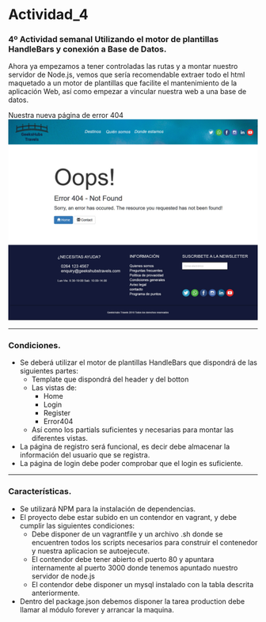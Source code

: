 # Actividad_4
### 4º Actividad semanal Utilizando el motor de plantillas HandleBars y conexión a Base de Datos.

Ahora ya empezamos a tener controladas las rutas y a montar nuestro servidor de Node.js, vemos que sería recomendable extraer todo el html maquetado a un motor de plantillas que facilite el mantenimiento de la aplicación Web, así como empezar a vincular nuestra web a una base de datos.

Nuestra nueva página de error 404
![alt_text](https://github.com/GeeksHubsAcademy/Actividad_4/blob/master/error404.jpg)

---

### Condiciones.
* Se deberá utilizar el motor de plantillas HandleBars que dispondrá de las siguientes partes:
  * Template que dispondrá del header y del botton
  * Las vistas de:
    * Home
    * Login
    * Register
    * Error404
  * Así como los partials suficientes y necesarias para montar las diferentes vistas.
* La página de registro será funcional, es decir debe almacenar la información del usuario que se registra.
* La página de login debe poder comprobar que el login es suficiente.

---

### Características.

* Se utilizará NPM para la instalación de dependencias.
* El proyecto debe estar subido en un contendor en vagrant, y debe cumplir las siguientes condiciones:
  * Debe disponer de un vagrantfile y un archivo .sh donde se encuentren todos los scripts necesarios para construir el contenedor y nuestra aplicacion se autoejecute.
  * El contendor debe tener abierto el puerto 80 y apuntara internamente al puerto 3000 donde tenemos apuntado nuestro servidor de node.js
  * El contendor debe disponer un mysql instalado con la tabla descrita anteriormente.
* Dentro del package.json debemos disponer la tarea production debe llamar al módulo forever y arrancar la maquina.